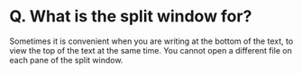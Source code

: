 # Q. What is the split window for?

Sometimes it is convenient when you are writing at the bottom of the text, to view the top of the text at the same time. You cannot open a different file on each pane of
the split window.